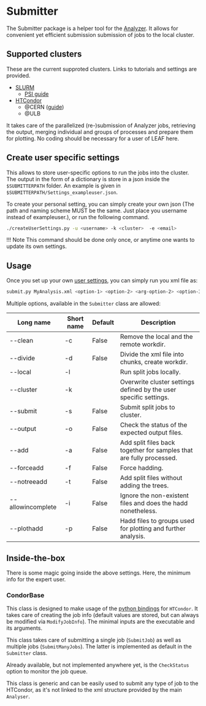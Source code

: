 # Submitter

The Submitter package is a helper tool for the [Analyzer](https://leaf-hq.github.io/LEAF/packages/analyzer.md). It allows for convenient yet efficient submission submission of jobs to the local cluster.


## Supported clusters

These are the current supproted clusters. Links to tutorials and settings are provided.

- [SLURM](https://support.ceci-hpc.be/doc/_contents/QuickStart/SubmittingJobs/SlurmTutorial.html)
    - [PSI guide](https://wiki.chipp.ch/twiki/bin/view/CmsTier3/SlurmUsage)
- [HTCondor](https://htcondor.readthedocs.io/en/latest/users-manual/quick-start-guide.html)
    - @CERN ([guide](https://batchdocs.web.cern.ch/local/quick.html))
    - @ULB
    <!-- - @Desy ([guide](https://confluence.desy.de/pages/viewpage.action?pageId=81094361)) -->

It takes care of the parallelized (re-)submission of Analyzer jobs, retrieving the output, merging individual and groups of processes and prepare them for plotting. No coding should be necessary for a user of LEAF here.

## Create user specific settings

This allows to store user-specific options to run the jobs into the cluster. The output in the form of a dictionary is store in a json inside the `$SUBMITTERPATH` folder. An example is given in `$SUBMITTERPATH/Settings_exampleuser.json`.

To create your personal setting, you can simply create your own json (The path and naming scheme MUST be the same. Just place you username instead of exampleuser.), or run the following command.

```bash
./createUserSettings.py -u <username> -k <cluster>  -e <email>
```

!!! Note
    This command should be done only once, or anytime one wants to update its own settings.


## Usage

Once you set up your own [user settings](#create-user-specific-settings), you can simply run you xml file as:

```bash
submit.py MyAnalysis.xml <option-1> <option-2> <arg-option-2> <option-3>
```

Multiple options, available in the `Submitter` class are allowed:

| Long name | Short name | Default | Description |
| --------- | ---------- | ------- | ----------- |
| --clean           | -c |  False  | Remove the local and the remote workdir.|
| --divide          | -d |  False  | Divide the xml file into chunks, create workdir.|
| --local           | -l |         | Run split jobs locally.|
| --cluster         | -k |         | Overwrite cluster settings defined by the user specific settings.|
| --submit          | -s |  False  | Submit split jobs to cluster.|
| --output          | -o |  False  | Check the status of the expected output files.|
| --add             | -a |  False  | Add split files back together for samples that are fully processed.|
| --forceadd        | -f |  False  | Force hadding.|
| --notreeadd       | -t |  False  | Add split files without adding the trees.|
| --allowincomplete | -i |  False  | Ignore the non-existent files and does the hadd nonetheless.|
| --plothadd        | -p |  False  | Hadd files to groups used for plotting and further analysis.|



## Inside-the-box

There is some magic going inside the above settings. Here, the minimum info for the expert user.

### CondorBase

This class is designed to make usage of the [python bindings](https://htcondor.readthedocs.io/en/latest/apis/python-bindings/index.html) for `HTCondor`. It takes care of creating the job info (default values are stored, but can always be modified via `ModifyJobInfo`). The minimal inputs are the executable and its arguments.

This class takes care of submitting a single job (`SubmitJob`) as well as multiple jobs (`SubmitManyJobs`). The latter is implemented as default in the `Submitter` class.

Already available, but not implemented anywhere yet, is the `CheckStatus` option to monitor the job queue.

This class is generic and can be easily used to submit any type of job to the HTCondor, as it's not linked to the xml structure provided by the main `Analyser`.
